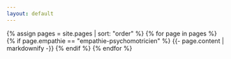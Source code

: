 ```yaml
---
layout: default
---
```


{% assign pages = site.pages | sort: "order" %}
{% for page in pages %}
{% if page.empathie == "empathie-psychomotricien" %}
{{- page.content | markdownify -}}
{% endif %}
{% endfor %}
